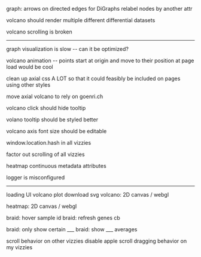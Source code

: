 

graph:
arrows on directed edges for DiGraphs
relabel nodes by another attr

volcano should render multiple different differential datasets

volcano scrolling is broken

---

graph visualization is slow -- can it be optimized?

volcano animation -- points start at origin and move to their position at page load would be cool

clean up axial css A LOT so that it could feasibly be included on pages using other styles

move axial volcano to rely on goenri.ch

volcano click should hide tooltip

volano tooltip should be styled better

volcano axis font size should be editable

window.location.hash in all vizzies

factor out scrolling of all vizzies

heatmap continuous metadata attributes

logger is misconfigured



---


loading UI
volcano plot download svg
volcano: 2D canvas / webgl

heatmap: 2D canvas / webgl

braid: hover sample id
braid:  refresh genes cb

braid: only show certain ___
braid: show ___ averages


scroll behavior on other vizzies
disable apple scroll dragging behavior on my vizzies



